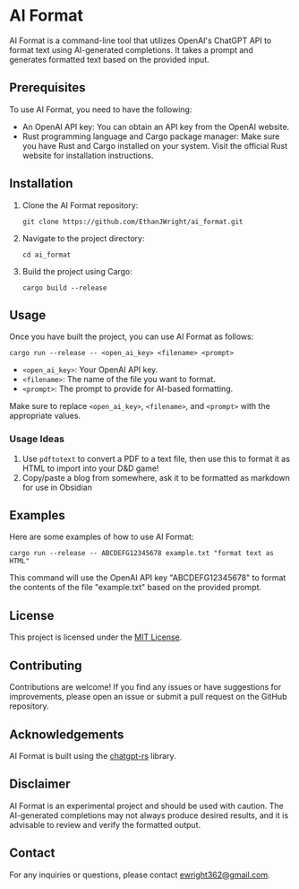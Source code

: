 # AI Format

AI Format is a command-line tool that utilizes OpenAI's ChatGPT API to format text using AI-generated completions. It takes a prompt and generates formatted text based on the provided input.

## Prerequisites

To use AI Format, you need to have the following:

- An OpenAI API key: You can obtain an API key from the OpenAI website.
- Rust programming language and Cargo package manager: Make sure you have Rust and Cargo installed on your system. Visit the official Rust website for installation instructions.

## Installation

1. Clone the AI Format repository:

   ```
   git clone https://github.com/EthanJWright/ai_format.git
   ```

2. Navigate to the project directory:

   ```
   cd ai_format
   ```

3. Build the project using Cargo:

   ```
   cargo build --release
   ```

## Usage

Once you have built the project, you can use AI Format as follows:

```
cargo run --release -- <open_ai_key> <filename> <prompt>
```

- `<open_ai_key>`: Your OpenAI API key.
- `<filename>`: The name of the file you want to format.
- `<prompt>`: The prompt to provide for AI-based formatting.

Make sure to replace `<open_ai_key>`, `<filename>`, and `<prompt>` with the appropriate values.

### Usage Ideas

1. Use `pdftotext` to convert a PDF to a text file, then use this to format it
   as HTML to import into your D&D game!
2. Copy/paste a blog from somewhere, ask it to be formatted as markdown for use
   in Obsidian

## Examples

Here are some examples of how to use AI Format:

```
cargo run --release -- ABCDEFG12345678 example.txt "format text as HTML"
```

This command will use the OpenAI API key "ABCDEFG12345678" to format the contents of the file "example.txt" based on the provided prompt.

## License

This project is licensed under the [MIT License](LICENSE).

## Contributing

Contributions are welcome! If you find any issues or have suggestions for improvements, please open an issue or submit a pull request on the GitHub repository.

## Acknowledgements

AI Format is built using the [chatgpt-rs](https://docs.rs/chatgpt_rs/latest/chatgpt/) library.

## Disclaimer

AI Format is an experimental project and should be used with caution. The AI-generated completions may not always produce desired results, and it is advisable to review and verify the formatted output.

## Contact

For any inquiries or questions, please contact [ewright362@gmail.com](mailto:ewright362@gmail.com).
